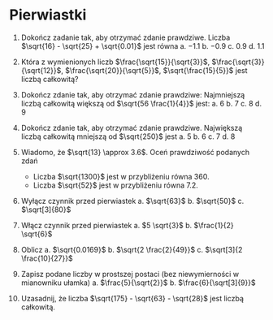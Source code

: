 # Pierwiastki

1. Dokończ zadanie tak, aby otrzymać zdanie prawdziwe. Liczba $\sqrt{16} - \sqrt{25} + \sqrt{0.01}$ jest równa
    a. $- 1.1$
    b. $- 0.9$
    c. $0.9$
    d. $1.1$

2. Która z wymienionych liczb $\frac{\sqrt{15}}{\sqrt{3}}$, $\frac{\sqrt{3}}{\sqrt{12}}$, $\frac{\sqrt{20}}{\sqrt{5}}$, $\sqrt{\frac{15}{5}}$ jest liczbą całkowitą?

3. Dokończ zdanie tak, aby otrzymać zdanie prawdziwe: Najmniejszą liczbą całkowitą większą od $\sqrt{56 \frac{1}{4}}$ jest:
    a. 6
    b. 7
    c. 8
    d. 9

4. Dokończ zdanie tak, aby otrzymać zdanie prawdziwe. Największą liczbą całkowitą mniejszą od $\sqrt{250}$ jest
    a. 5
    b. 6
    c. 7
    d. 8

5. Wiadomo, że $\sqrt{13} \approx 3.6$. Oceń prawdziwość podanych zdań
    - Liczba $\sqrt{1300}$ jest w przybliżeniu równa 360.
    - Liczba $\sqrt{52}$ jest w przybliżeniu równa 7.2.

6. Wyłącz czynnik przed pierwiastek
    a. $\sqrt{63}$
    b. $\sqrt{50}$
    c. $\sqrt[3]{80}$

7. Włącz czynnik przed pierwiastek
    a. $5 \sqrt{3}$
    b. $\frac{1}{2} \sqrt{6}$

8. Oblicz
    a. $\sqrt{0.0169}$
    b. $\sqrt{2 \frac{2}{49}}$
    c. $\sqrt[3]{2 \frac{10}{27}}$

9. Zapisz podane liczby w prostszej postaci (bez niewymierności w mianowniku ułamka)
    a. $\frac{5}{\sqrt{2}}$
    b. $\frac{6}{\sqrt[3]{9}}$

10. Uzasadnij, że liczba $\sqrt{175} - \sqrt{63} - \sqrt{28}$ jest liczbą całkowitą.

